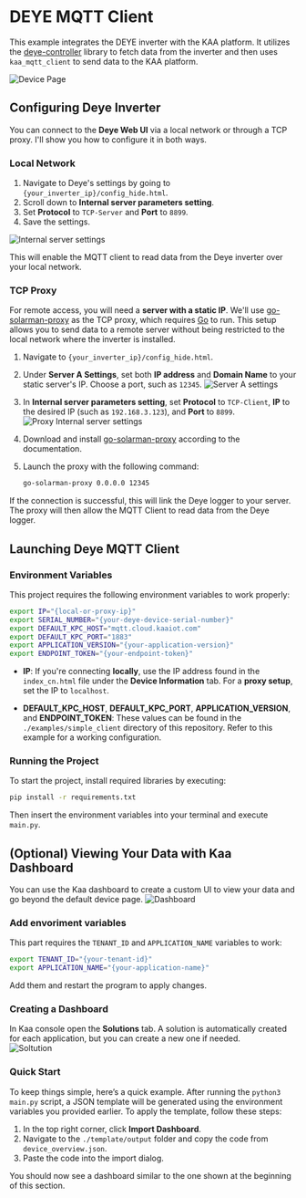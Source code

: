 # DEYE MQTT Client

This example integrates the DEYE inverter with the KAA platform. It utilizes the [deye-controller](https://github.com/githubDante/deye-controller) library to fetch data from the inverter and then uses `kaa_mqtt_client` to send data to the KAA platform.

![Device Page](./img/device_page.jpg)


## Configuring Deye Inverter

You can connect to the **Deye Web UI** via a local network or through a TCP proxy. I'll show you how to configure it in both ways.

### Local Network

1. Navigate to Deye's settings by going to `{your_inverter_ip}/config_hide.html`.
2. Scroll down to **Internal server parameters setting**.
3. Set **Protocol** to `TCP-Server` and **Port** to `8899`.
4. Save the settings.

![Internal server settings](./img/local_internal.jpg)

This will enable the MQTT client to read data from the Deye inverter over your local network.

### TCP Proxy

For remote access, you will need a **server with a static IP**. We'll use [go-solarman-proxy](https://github.com/githubDante/go-solarman-proxy) as the TCP proxy, which requires [Go](https://go.dev/doc/install) to run. This setup allows you to send data to a remote server without being restricted to the local network where the inverter is installed.

1. Navigate to `{your_inverter_ip}/config_hide.html`.
2. Under **Server A Settings**, set both **IP address** and **Domain Name** to your static server's IP. Choose a port, such as `12345`.
   ![Server A settings](./img/proxy_server_a.jpg)
3. In **Internal server parameters setting**, set **Protocol** to `TCP-Client`, **IP** to the desired IP (such as `192.168.3.123`), and **Port** to `8899`.
   ![Proxy Internal server settings](./img/proxy_internal.jpg)
4. Download and install [go-solarman-proxy](https://github.com/githubDante/go-solarman-proxy) according to the documentation.
5. Launch the proxy with the following command:

   ```bash
   go-solarman-proxy 0.0.0.0 12345
   ```

If the connection is successful, this will link the Deye logger to your server. The proxy will then allow the MQTT Client to read data from the Deye logger.


## Launching Deye MQTT Client

### Environment Variables

This project requires the following environment variables to work properly:

```bash
export IP="{local-or-proxy-ip}"
export SERIAL_NUMBER="{your-deye-device-serial-number}"
export DEFAULT_KPC_HOST="mqtt.cloud.kaaiot.com"
export DEFAULT_KPC_PORT="1883"
export APPLICATION_VERSION="{your-application-version}"
export ENDPOINT_TOKEN="{your-endpoint-token}"
```

- **IP**: If you're connecting **locally**, use the IP address found in the `index_cn.html` file under the **Device Information** tab. For a **proxy setup**, set the IP to `localhost`.

- **DEFAULT_KPC_HOST**, **DEFAULT_KPC_PORT**, **APPLICATION_VERSION**, and **ENDPOINT_TOKEN**: These values can be found in the `./examples/simple_client` directory of this repository. Refer to this example for a working configuration.  

### Running the Project

To start the project, install required libraries by executing:

```bash
pip install -r requirements.txt
```

Then insert the environment variables into your terminal and execute `main.py`.


## (Optional) Viewing Your Data with Kaa Dashboard

You can use the Kaa dashboard to create a custom UI to view your data and go beyond the default device page.
![Dashboard](./img/dashboard.jpg)

### Add envoriment variables

This part requires the `TENANT_ID` and `APPLICATION_NAME` variables to work:

```bash
export TENANT_ID="{your-tenant-id}"
export APPLICATION_NAME="{your-application-name}"
```

Add them and restart the program to apply changes.

### Creating a Dashboard

In Kaa console open the **Solutions** tab. A solution is automatically created for each application, but you can create a new one if needed.  
   ![Soltution](./img/solutions.jpg)

### Quick Start

To keep things simple, here’s a quick example. After running the `python3 main.py` script, a JSON template will be generated using the environment variables you provided earlier. To apply the template, follow these steps:

1. In the top right corner, click **Import Dashboard**.
2. Navigate to the `./template/output` folder and copy the code from `device_overview.json`.
3. Paste the code into the import dialog.

You should now see a dashboard similar to the one shown at the beginning of this section.
